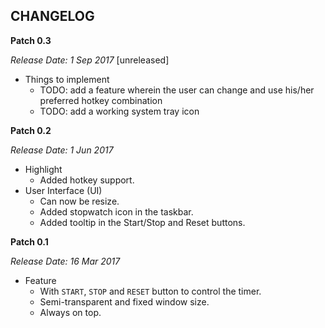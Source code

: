 CHANGELOG
---

**Patch 0.3**

_Release Date: 1 Sep 2017_ [unreleased]

* Things to implement
    * TODO: add a feature wherein the user can change and use his/her preferred hotkey combination
    * TODO: add a working system tray icon


**Patch 0.2**

_Release Date: 1 Jun 2017_

* Highlight
    * Added hotkey support.
* User Interface (UI)
    * Can now be resize.
    * Added stopwatch icon in the taskbar.
    * Added tooltip in the Start/Stop and Reset buttons.


**Patch 0.1**

_Release Date: 16 Mar 2017_

* Feature
    * With `START`, `STOP` and `RESET` button to control the timer.
    * Semi-transparent and fixed window size.
    * Always on top.
    
    
